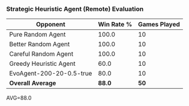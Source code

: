 ### Strategic Heuristic Agent (Remote) Evaluation

| Opponent | Win Rate % | Games Played |
|----------|------------|---------------|
| Pure Random Agent | 100.0 | 10 |
| Better Random Agent | 100.0 | 10 |
| Careful Random Agent | 100.0 | 10 |
| Greedy Heuristic Agent | 60.0 | 10 |
| EvoAgent-200-20-0.5-true | 80.0 | 10 |
| **Overall Average** | **88.0** | **50** |

AVG=88.0
